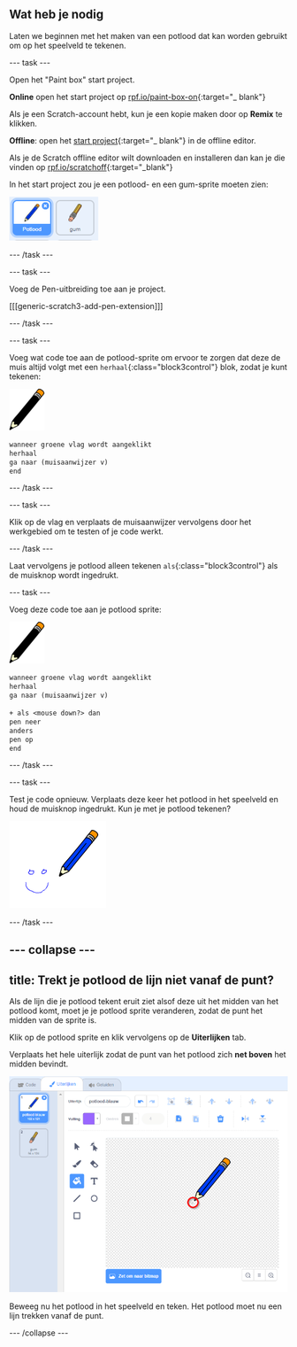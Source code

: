 ## Wat heb je nodig

Laten we beginnen met het maken van een potlood dat kan worden gebruikt om op het speelveld te tekenen.

\--- task \---

Open het "Paint box" start project.

**Online** open het start project op [rpf.io/paint-box-on](http://rpf.io/paint-box-on){:target="_ blank"}

Als je een Scratch-account hebt, kun je een kopie maken door op **Remix** te klikken.

**Offline**: open het [start project](http://rpf.io/p/en/paint-box-go){:target="_ blank"} in de offline editor.

Als je de Scratch offline editor wilt downloaden en installeren dan kan je die vinden op [rpf.io/scratchoff](http://rpf.io/scratchoff){:target="_blank"}

In het start project zou je een potlood- en een gum-sprite moeten zien:

![screenshot](images/paint-starter.png)

\--- /task \---

\--- task \---

Voeg de Pen-uitbreiding toe aan je project.

[[[generic-scratch3-add-pen-extension]]]

\--- /task \---

\--- task \---

Voeg wat code toe aan de potlood-sprite om ervoor te zorgen dat deze de muis altijd volgt met een `herhaal`{:class="block3control"} blok, zodat je kunt tekenen:

![potlood](images/pencil.png)

```blocks3
wanneer groene vlag wordt aangeklikt
herhaal
ga naar (muisaanwijzer v) 
end
```

\--- /task \---

\--- task \---

Klik op de vlag en verplaats de muisaanwijzer vervolgens door het werkgebied om te testen of je code werkt.

\--- /task \---

Laat vervolgens je potlood alleen tekenen `als`{:class="block3control"} als de muisknop wordt ingedrukt.

\--- task \---

Voeg deze code toe aan je potlood sprite:

![potlood](images/pencil.png)

```blocks3
wanneer groene vlag wordt aangeklikt
herhaal
ga naar (muisaanwijzer v)

+ als <mouse down?> dan
pen neer
anders
pen op
end
```

\--- /task \---

\--- task \---

Test je code opnieuw. Verplaats deze keer het potlood in het speelveld en houd de muisknop ingedrukt. Kun je met je potlood tekenen?

![screenshot](images/paint-draw.png)

\--- /task \---

## \--- collapse \---

## title: Trekt je potlood de lijn niet vanaf de punt?

Als de lijn die je potlood tekent eruit ziet alsof deze uit het midden van het potlood komt, moet je je potlood sprite veranderen, zodat de punt het midden van de sprite is.

Klik op de potlood sprite en klik vervolgens op de **Uiterlijken** tab.

Verplaats het hele uiterlijk zodat de punt van het potlood zich **net boven** het midden bevindt.

![Costume center](images/costume-center-annotated.png)

Beweeg nu het potlood in het speelveld en teken. Het potlood moet nu een lijn trekken vanaf de punt.

\--- /collapse \---